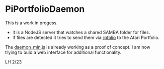 # PiPortfolioDaemon

This is a work in progess.

- It is a NodeJS server that watches a shared SAMBA folder for files. 
- If files are detected it tries to send them via [rpfolio](https://github.com/LennartHennigs/transfolio) to the Atari Portfolio.

The [daemon_min.js](https://github.com/LennartHennigs/PiPortfolioDaemon/blob/main/daemon_min.js) is already working as a proof of concept. I am now trying to buld a web interface for additional functionality.

LH 2/23

